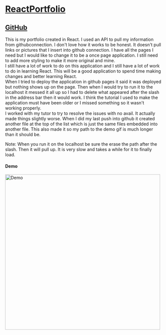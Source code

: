 # [ReactPortfolio](https://dylandewey.github.io/ReactPortfolio/)
## [GitHub](https://github.com/dylandewey/ReactPortfolio.git)
This is my portfolio created in React.  I used an API to pull my information from githubconnection.  I don't love how it works to be honest.  It doesn't pull links or pictures that I insert into github connection.  I have all the pages I need but I would like to change it to be a once page application.  I still need to add more styling to make it more original and mine.  
I still have a lot of work to do on this application and I still have a lot of work to do in learning React.  This will be a good application to spend time making changes and better learning React.  
When I tried to deploy the application in github pages it said it was deployed but nothing shows up on the page.  Then when I would try to run it to the localhost it messed it all up so I had to delete what appeared after the slash in the address bar then it would work.  I think the tutorial I used to make the application must have been older or I missed something so it wasn't working properly.  
I worked with my tutor to try to resolve the issues with no avail.  It actually made things slightly worse.  When I did my last push into github it created another file at the top of the list which is just the same files embedded into another file.  This also made it so my path to the demo gif is much longer than it should be.

Note: When you run it on the localhost be sure the erase the path after the slash.  Then it will pull up.  It is very slow and takes a while for it to finally load.  

#### Demo
<img alt="Demo" src="/UofUBootcamp/Homework/ReactPortfolio/ReactPortfolio.gif" width="500">

